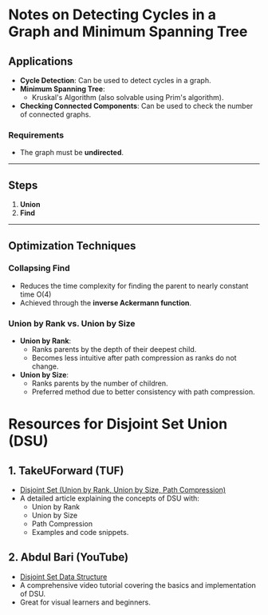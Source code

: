 # Notes on Detecting Cycles in a Graph and Minimum Spanning Tree

## Applications
- **Cycle Detection**: Can be used to detect cycles in a graph.
- **Minimum Spanning Tree**: 
  - Kruskal's Algorithm (also solvable using Prim's algorithm).
- **Checking Connected Components**: Can be used to check the number of connected graphs.

### Requirements
- The graph must be **undirected**.

---

## Steps
1. **Union**
2. **Find**

---

## Optimization Techniques

### Collapsing Find
- Reduces the time complexity for finding the parent to nearly constant time O(4)
- Achieved through the **inverse Ackermann function**.

### Union by Rank vs. Union by Size
- **Union by Rank**:
  - Ranks parents by the depth of their deepest child.
  - Becomes less intuitive after path compression as ranks do not change.
- **Union by Size**:
  - Ranks parents by the number of children.
  - Preferred method due to better consistency with path compression.

# Resources for Disjoint Set Union (DSU)

## 1. TakeUForward (TUF)
- [Disjoint Set (Union by Rank, Union by Size, Path Compression)](https://takeuforward.org/data-structure/disjoint-set-union-by-rank-union-by-size-path-compression-g-46/)  
- A detailed article explaining the concepts of DSU with:
  - Union by Rank
  - Union by Size
  - Path Compression
  - Examples and code snippets.

## 2. Abdul Bari (YouTube)
- [Disjoint Set Data Structure](https://youtu.be/wU6udHRIkcc?si=D7JSlRKqhCM3a7pc)  
- A comprehensive video tutorial covering the basics and implementation of DSU.
- Great for visual learners and beginners.
